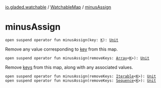 [io.gladed.watchable](../index.md) / [WatchableMap](index.md) / [minusAssign](./minus-assign.md)

# minusAssign

`open suspend operator fun minusAssign(key: `[`K`](index.md#K)`): `[`Unit`](https://kotlinlang.org/api/latest/jvm/stdlib/kotlin/-unit/index.html)

Remove any value corresponding to [key](minus-assign.md#io.gladed.watchable.WatchableMap$minusAssign(io.gladed.watchable.WatchableMap.K)/key) from this map.

`open suspend operator fun minusAssign(removeKeys: `[`Array`](https://kotlinlang.org/api/latest/jvm/stdlib/kotlin/-array/index.html)`<`[`K`](index.md#K)`>): `[`Unit`](https://kotlinlang.org/api/latest/jvm/stdlib/kotlin/-unit/index.html)

Remove [keys](#) from this map, along with any associated values.

`open suspend operator fun minusAssign(removeKeys: `[`Iterable`](https://kotlinlang.org/api/latest/jvm/stdlib/kotlin.collections/-iterable/index.html)`<`[`K`](index.md#K)`>): `[`Unit`](https://kotlinlang.org/api/latest/jvm/stdlib/kotlin/-unit/index.html)
`open suspend operator fun minusAssign(removeKeys: `[`Sequence`](https://kotlinlang.org/api/latest/jvm/stdlib/kotlin.sequences/-sequence/index.html)`<`[`K`](index.md#K)`>): `[`Unit`](https://kotlinlang.org/api/latest/jvm/stdlib/kotlin/-unit/index.html)